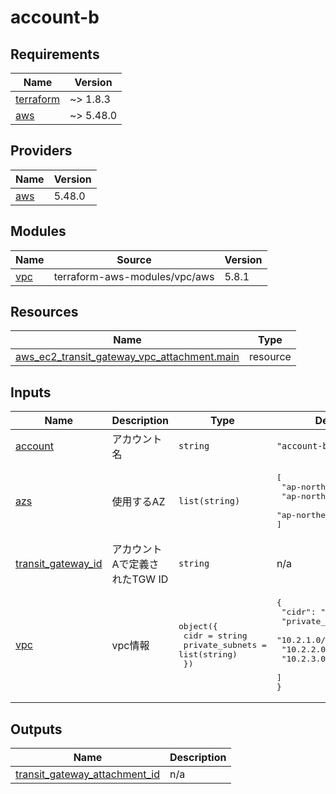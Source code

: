 # account-b

<!-- BEGINNING OF PRE-COMMIT-TERRAFORM DOCS HOOK -->
## Requirements

| Name | Version |
|------|---------|
| <a name="requirement_terraform"></a> [terraform](#requirement\_terraform) | ~> 1.8.3 |
| <a name="requirement_aws"></a> [aws](#requirement\_aws) | ~> 5.48.0 |

## Providers

| Name | Version |
|------|---------|
| <a name="provider_aws"></a> [aws](#provider\_aws) | 5.48.0 |

## Modules

| Name | Source | Version |
|------|--------|---------|
| <a name="module_vpc"></a> [vpc](#module\_vpc) | terraform-aws-modules/vpc/aws | 5.8.1 |

## Resources

| Name | Type |
|------|------|
| [aws_ec2_transit_gateway_vpc_attachment.main](https://registry.terraform.io/providers/hashicorp/aws/latest/docs/resources/ec2_transit_gateway_vpc_attachment) | resource |

## Inputs

| Name | Description | Type | Default | Required |
|------|-------------|------|---------|:--------:|
| <a name="input_account"></a> [account](#input\_account) | アカウント名 | `string` | `"account-b"` | no |
| <a name="input_azs"></a> [azs](#input\_azs) | 使用するAZ | `list(string)` | <pre>[<br>  "ap-northeast-1a",<br>  "ap-northeast-1c",<br>  "ap-northeast-1d"<br>]</pre> | no |
| <a name="input_transit_gateway_id"></a> [transit\_gateway\_id](#input\_transit\_gateway\_id) | アカウントAで定義されたTGW ID | `string` | n/a | yes |
| <a name="input_vpc"></a> [vpc](#input\_vpc) | vpc情報 | <pre>object({<br>    cidr            = string<br>    private_subnets = list(string)<br>  })</pre> | <pre>{<br>  "cidr": "10.2.0.0/16",<br>  "private_subnets": [<br>    "10.2.1.0/24",<br>    "10.2.2.0/24",<br>    "10.2.3.0/24"<br>  ]<br>}</pre> | no |

## Outputs

| Name | Description |
|------|-------------|
| <a name="output_transit_gateway_attachment_id"></a> [transit\_gateway\_attachment\_id](#output\_transit\_gateway\_attachment\_id) | n/a |
<!-- END OF PRE-COMMIT-TERRAFORM DOCS HOOK -->
